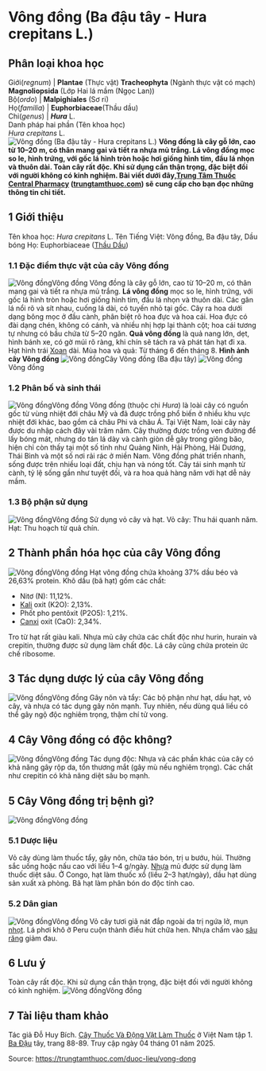 # Vông đồng (Ba đậu tây - Hura crepitans L.)

Phân loại khoa học  
---  
Giới(_regnum_) |  **Plantae** (Thực vật) **Tracheophyta** (Ngành thực vật có mạch) **Magnoliopsida** (Lớp Hai lá mầm (Ngọc Lan))  
Bộ(_ordo_) | **Malpighiales** (Sơ ri)  
Họ(_familia_) | **Euphorbiaceae**(Thầu dầu)  
Chi(_genus_) | _**Hura**_ L.  
Danh pháp hai phần (Tên khoa học)  
_Hura crepitans_ L.  
![Vông đồng \(Ba đậu tây - Hura crepitans L.\)](https://trungtamthuoc.com/images/others/vong-dong-1-2314.jpg)
**Vông đồng là cây gỗ lớn, cao từ 10–20 m, có thân mang gai và tiết ra nhựa mủ trắng. Lá vông đồng mọc so le, hình trứng, với gốc lá hình tròn hoặc hơi giống hình tim, đầu lá nhọn và thuôn dài. Toàn cây rất độc. Khi sử dụng cần thận trọng, đặc biệt đối với người không có kinh nghiệm. Bài viết dưới đây,[Trung Tâm Thuốc Central Pharmacy](https://trungtamthuoc.com/ "Trung Tâm Thuốc Central Pharmacy") ([trungtamthuoc.com](https://trungtamthuoc.com/ "trungtamthuoc.com")) sẽ cung cấp cho bạn đọc những thông tin chi tiết.**
##  1 Giới thiệu
Tên khoa học: _Hura crepitans_ L.
Tên Tiếng Việt: Vông đồng, Ba đậu tây, Dầu bóng
Họ: Euphorbiaceae ([Thầu Dầu](https://trungtamthuoc.com/duoc-lieu/thau-dau "Thầu Dầu"))
### 1.1 Đặc điểm thực vật của cây Vông đồng
![Vông đồng](https://trungtamthuoc.com/images/item/vong-dong-12.jpg)Vông đồng
Vông đồng là cây gỗ lớn, cao từ 10–20 m, có thân mang gai và tiết ra nhựa mủ trắng. **Lá vông đồng** mọc so le, hình trứng, với gốc lá hình tròn hoặc hơi giống hình tim, đầu lá nhọn và thuôn dài. Các gân lá nổi rõ và sít nhau, cuống lá dài, có tuyến nhỏ tại gốc.
Cây ra hoa dưới dạng bông mọc ở đầu cành, phân biệt rõ hoa đực và hoa cái. Hoa đực có đài dạng chén, không có cánh, và nhiều nhị hợp lại thành cột; hoa cái tương tự nhưng có bầu chứa từ 5–20 ngăn. **Quả vông đồng** là quả nang lớn, dẹt, hình bánh xe, có gờ múi rõ ràng, khi chín sẽ tách ra và phát tán hạt đi xa. Hạt hình trái [Xoan](https://trungtamthuoc.com/duoc-lieu/cay-xoan "Xoan") dài.
Mùa hoa và quả: Từ tháng 6 đến tháng 8.
**Hình ảnh cây Vông đồng**
![Vông đồng](https://trungtamthuoc.com/images/item/vong-dong-2.jpg)Cây Vông đồng (Ba đậu tây)
![Vông đồng](https://trungtamthuoc.com/images/item/vong-dong-13.jpg)Vông đồng
### 1.2 Phân bố và sinh thái
![Vông đồng](https://trungtamthuoc.com/images/item/vong-dong-3.jpg)Vông đồng
Vông đồng (thuộc chi _Hura_) là loài cây có nguồn gốc từ vùng nhiệt đới châu Mỹ và đã được trồng phổ biến ở nhiều khu vực nhiệt đới khác, bao gồm cả châu Phi và châu Á. Tại Việt Nam, loài cây này được du nhập cách đây vài trăm năm.
Cây thường được trồng ven đường để lấy bóng mát, nhưng do tán lá dày và cành giòn dễ gãy trong giông bão, hiện chỉ còn thấy tại một số tỉnh như Quảng Ninh, Hải Phòng, Hải Dương, Thái Bình và một số nơi rải rác ở miền Nam.
Vông đồng phát triển nhanh, sống được trên nhiều loại đất, chịu hạn và nóng tốt. Cây tái sinh mạnh từ cành, tỷ lệ sống gần như tuyệt đối, và ra hoa quả hàng năm với hạt dễ nảy mầm.
### 1.3 Bộ phận sử dụng
![Vông đồng](https://trungtamthuoc.com/images/item/vong-dong-4.jpg)Vông đồng
Sử dụng vỏ cây và hạt.
Vỏ cây: Thu hái quanh năm.
Hạt: Thu hoạch từ quả chín.
##  2 Thành phần hóa học của cây Vông đồng
![Vông đồng](https://trungtamthuoc.com/images/item/vong-dong-14.jpg)Vông đồng
Hạt vông đồng chứa khoảng 37% dầu béo và 26,63% protein. Khô dầu (bã hạt) gồm các chất:
  * Nitơ (N): 11,12%.
  * [Kali](https://trungtamthuoc.com/hoat-chat/kali "Kali") oxit (K2O): 2,13%.
  * Phốt pho pentôxit (P2O5): 1,21%.
  * [Canxi](https://trungtamthuoc.com/hoat-chat/canxi "Canxi") oxit (CaO): 2,34%.


Tro từ hạt rất giàu kali. Nhựa mủ cây chứa các chất độc như hurin, hurain và crepitin, thường được sử dụng làm chất độc. Lá cây cũng chứa protein ức chế ribosome.
##  3 Tác dụng dược lý của cây Vông đồng
![Vông đồng](https://trungtamthuoc.com/images/item/vong-dong-5.jpg)Vông đồng
Gây nôn và tẩy: Các bộ phận như hạt, dầu hạt, vỏ cây, và nhựa có tác dụng gây nôn mạnh. Tuy nhiên, nếu dùng quá liều có thể gây ngộ độc nghiêm trọng, thậm chí tử vong.
##  4 Cây Vông đồng có độc không?
![Vông đồng](https://trungtamthuoc.com/images/item/vong-dong-6.jpg)Vông đồng
Tác dụng độc: Nhựa và các phần khác của cây có khả năng gây rộp da, tổn thương mắt (gây mù nếu nghiêm trọng). Các chất như crepitin có khả năng diệt sâu bọ mạnh.
##  5 Cây Vông đồng trị bệnh gì?
![Vông đồng](https://trungtamthuoc.com/images/item/vong-dong-11.jpg)Vông đồng
### 5.1 Dược liệu
Vỏ cây dùng làm thuốc tẩy, gây nôn, chữa táo bón, trị u bướu, hủi. Thường sắc uống hoặc nấu cao với liều 1–4 g/ngày.
[Nhựa](https://trungtamthuoc.com/hoat-chat/nhua "Nhựa") mủ được sử dụng làm thuốc diệt sâu.
Ở Congo, hạt làm thuốc xổ (liều 2–3 hạt/ngày), dầu hạt dùng sản xuất xà phòng. Bã hạt làm phân bón do độc tính cao.
### 5.2 Dân gian
![Vông đồng](https://trungtamthuoc.com/images/item/vong-dong-9.jpg)Vông đồng
Vỏ cây tươi giã nát đắp ngoài da trị ngứa lở, mụn [nhọt](https://trungtamthuoc.com/bai-viet/nhot "nhọt").
Lá phơi khô ở Peru cuộn thành điếu hút chữa hen.
Nhựa chấm vào [sâu răng](https://trungtamthuoc.com/bai-viet/benh-sau-rang "sâu răng") giảm đau.
##  6 Lưu ý
Toàn cây rất độc. Khi sử dụng cần thận trọng, đặc biệt đối với người không có kinh nghiệm.
![Vông đồng](https://trungtamthuoc.com/images/item/vong-dong-10.jpg)Vông đồng
##  7 Tài liệu tham khảo
Tác giả Đỗ Huy Bích. [Cây Thuốc Và Động Vật Làm Thuốc](https://trungtamthuoc.com/bai-viet/doc-online-va-tai-mien-phi-pdf-sach-cay-thuoc-va-dong-vat-lam-thuoc-o-viet-nam "Cây Thuốc Và Động Vật Làm Thuốc") ở Việt Nam tập 1. [Ba Đậu](https://trungtamthuoc.com/duoc-lieu/ba-dau "Ba Đậu") tây, trang 88-89. Truy cập ngày 04 tháng 01 năm 2025.


Source: https://trungtamthuoc.com/duoc-lieu/vong-dong